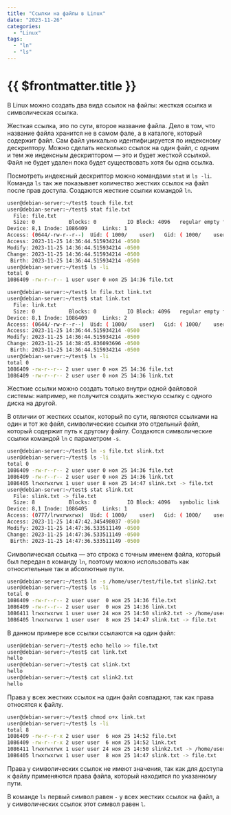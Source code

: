 ```yaml
---
title: "Ссылки на файлы в Linux"
date: "2023-11-26"
categories:
  - "Linux"
tags:
  - "ln"
  - "ls"
---
```


# {{ $frontmatter.title }}

В Linux можно создать два вида ссылок на файлы: жесткая ссылка и символическая ссылка. 

Жесткая ссылка, это по сути, второе название файла. Дело в том, что название файла хранится не в самом фале, а в каталоге, который содержит файл. Сам файл уникально идентифицируется по индексному дескриптору. Можно сделать несколько ссылок на один файл, с одним и тем же индексным дескриптором — это и будет жесткой ссылкой. Файл не будет удален пока будет существовать хотя бы одна ссылка.

Посмотреть индексный дескриптор можно командами `stat` и `ls -li`. Команда `ls` так же показывает количество жестких ссылок на файл после прав доступа. Создаются жесткие ссылки командой `ln`.

```bash
user@debian-server:~/test$ touch file.txt
user@debian-server:~/test$ stat file.txt 
  File: file.txt
  Size: 0         	Blocks: 0          IO Block: 4096   regular empty file
Device: 8,1	Inode: 1086409     Links: 1
Access: (0644/-rw-r--r--)  Uid: ( 1000/    user)   Gid: ( 1000/    user)
Access: 2023-11-25 14:36:44.515934214 -0500
Modify: 2023-11-25 14:36:44.515934214 -0500
Change: 2023-11-25 14:36:44.515934214 -0500
 Birth: 2023-11-25 14:36:44.515934214 -0500
user@debian-server:~/test$ ls -li
total 0
1086409 -rw-r--r-- 1 user user 0 ноя 25 14:36 file.txt

user@debian-server:~/test$ ln file.txt link.txt
user@debian-server:~/test$ stat link.txt 
  File: link.txt
  Size: 0         	Blocks: 0          IO Block: 4096   regular empty file
Device: 8,1	Inode: 1086409     Links: 2
Access: (0644/-rw-r--r--)  Uid: ( 1000/    user)   Gid: ( 1000/    user)
Access: 2023-11-25 14:36:44.515934214 -0500
Modify: 2023-11-25 14:36:44.515934214 -0500
Change: 2023-11-25 14:38:45.836093696 -0500
 Birth: 2023-11-25 14:36:44.515934214 -0500
user@debian-server:~/test$ ls -li
total 0
1086409 -rw-r--r-- 2 user user 0 ноя 25 14:36 file.txt
1086409 -rw-r--r-- 2 user user 0 ноя 25 14:36 link.txt
```

Жесткие ссылки можно создать только внутри одной файловой системы: например, не получится создать жесткую ссылку с одного диска на другой.

В отличии от жестких ссылок, который по сути, являются ссылками на один и тот же файл, символические ссылки это отдельный файл, который содержит путь к другому файлу. Создаются символические ссылки командой `ln` с параметром `-s`.

```bash
user@debian-server:~/test$ ln -s file.txt slink.txt
user@debian-server:~/test$ ls -li
total 0
1086409 -rw-r--r-- 2 user user 0 ноя 25 14:36 file.txt
1086409 -rw-r--r-- 2 user user 0 ноя 25 14:36 link.txt
1086405 lrwxrwxrwx 1 user user 8 ноя 25 14:47 slink.txt -> file.txt
user@debian-server:~/test$ stat slink.txt
  File: slink.txt -> file.txt
  Size: 8         	Blocks: 0          IO Block: 4096   symbolic link
Device: 8,1	Inode: 1086405     Links: 1
Access: (0777/lrwxrwxrwx)  Uid: ( 1000/    user)   Gid: ( 1000/    user)
Access: 2023-11-25 14:47:42.345498037 -0500
Modify: 2023-11-25 14:47:36.533511149 -0500
Change: 2023-11-25 14:47:36.533511149 -0500
 Birth: 2023-11-25 14:47:36.533511149 -0500
```

Символическая ссылка — это строка с точным именем файла, который был передан в команду `ln`, поэтому можно использовать как относительные так и абсолютные пути.

```bash
user@debian-server:~/test$ ln -s /home/user/test/file.txt slink2.txt
user@debian-server:~/test$ ls -li
total 0
1086409 -rw-r--r-- 2 user user  0 ноя 25 14:36 file.txt
1086409 -rw-r--r-- 2 user user  0 ноя 25 14:36 link.txt
1086411 lrwxrwxrwx 1 user user 24 ноя 25 14:50 slink2.txt -> /home/user/test/file.txt
1086405 lrwxrwxrwx 1 user user  8 ноя 25 14:47 slink.txt -> file.txt
```

В данном примере все ссылки ссылаются на один файл:

```bash
user@debian-server:~/test$ echo hello >> file.txt
user@debian-server:~/test$ cat link.txt 
hello
user@debian-server:~/test$ cat slink.txt 
hello
user@debian-server:~/test$ cat slink2.txt 
hello
```

Права у всех жестких ссылок на один файл совпадают, так как права относятся к файлу.

```bash
user@debian-server:~/test$ chmod o+x link.txt 
user@debian-server:~/test$ ls -li
total 8
1086409 -rw-r--r-x 2 user user  6 ноя 25 14:52 file.txt
1086409 -rw-r--r-x 2 user user  6 ноя 25 14:52 link.txt
1086411 lrwxrwxrwx 1 user user 24 ноя 25 14:50 slink2.txt -> /home/user/test/file.txt
1086405 lrwxrwxrwx 1 user user  8 ноя 25 14:47 slink.txt -> file.txt
```

Права у символических ссылок не имеют значения, так как для доступа к файлу применяются права файла, который находится по указанному пути.

В команде `ls` первый символ равен `-` у всех жестких ссылок на файл, а у символических ссылок этот символ равен `l`.